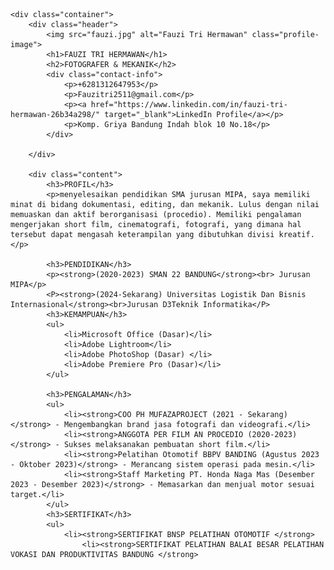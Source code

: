 
<html lang="id">
<head>
    <meta charset="UTF-8">
    <meta name="viewport" content="width=device-width, initial-scale=1.0">
    <title>Resume Fauzi Tri Hermawan</title>
    <link rel="stylesheet" href="style.css">
</head>

    <div class="container">
        <div class="header">
            <img src="fauzi.jpg" alt="Fauzi Tri Hermawan" class="profile-image">
            <h1>FAUZI TRI HERMAWAN</h1>
            <h2>FOTOGRAFER & MEKANIK</h2>
            <div class="contact-info">
                <p>+6281312647953</p>
                <p>Fauzitri2511@gmail.com</p>
                <p><a href="https://www.linkedin.com/in/fauzi-tri-hermawan-26b34a298/" target="_blank">LinkedIn Profile</a></p>
                <p>Komp. Griya Bandung Indah blok 10 No.18</p>
            </div>
       
        </div>

        <div class="content">
            <h3>PROFIL</h3>
            <p>menyelesaikan pendidikan SMA jurusan MIPA, saya memiliki minat di bidang dokumentasi, editing, dan mekanik. Lulus dengan nilai memuaskan dan aktif berorganisasi (procedio). Memiliki pengalaman mengerjakan short film, cinematografi, fotografi, yang dimana hal tersebut dapat mengasah keterampilan yang dibutuhkan divisi kreatif.</p>

            <h3>PENDIDIKAN</h3>
            <p><strong>(2020-2023) SMAN 22 BANDUNG</strong><br> Jurusan MIPA</p>
            <P><strong>(2024-Sekarang) Universitas Logistik Dan Bisnis Internasional</strong><br>Jurusan D3Teknik Informatika</P>
            <h3>KEMAMPUAN</h3>
            <ul>
                <li>Microsoft Office (Dasar)</li>
                <li>Adobe Lightroom</li>
                <li>Adobe PhotoShop (Dasar) </li>
                <li>Adobe Premiere Pro (Dasar)</li>
            </ul>

            <h3>PENGALAMAN</h3>
            <ul>
                <li><strong>COO PH MUFAZAPROJECT (2021 - Sekarang)</strong> - Mengembangkan brand jasa fotografi dan videografi.</li>
                <li><strong>ANGGOTA PER FILM AN PROCEDIO (2020-2023)</strong> - Sukses melaksanakan pembuatan short film.</li>
                <li><strong>Pelatihan Otomotif BBPV BANDING (Agustus 2023 - Oktober 2023)</strong> - Merancang sistem operasi pada mesin.</li>
                <li><strong>Staff Marketing PT. Honda Naga Mas (Desember 2023 - Desember 2023)</strong> - Memasarkan dan menjual motor sesuai target.</li>
            </ul>
            <h3>SERTIFIKAT</h3>
            <ul>
                <li><strong>SERTIFIKAT BNSP PELATIHAN OTOMOTIF </strong> 
                    <li><strong>SERTIFIKAT PELATIHAN BALAI BESAR PELATIHAN VOKASI DAN PRODUKTIVITAS BANDUNG </strong> 
          
  
